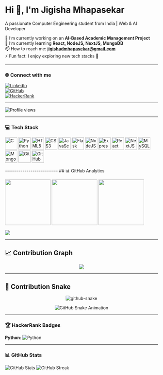 # Hi 👋, I'm Jigisha Mhapasekar  
A passionate Computer Engineering student from India | Web & AI Developer  


🔭 I’m currently working on an **AI-Based Academic Management Project**  
🌱 I’m currently learning **React, NodeJS, NextJS, MongoDB**  
📫 How to reach me: **jigishadmhapasekar@gmail.com**  
⚡ Fun fact: I enjoy exploring new tech stacks 🚀  

---

### 🌐 Connect with me
[![LinkedIn](https://img.shields.io/badge/LinkedIn-blue?style=for-the-badge&logo=linkedin)](https://www.linkedin.com/in/jigisha-mhapasekar)  
[![GitHub](https://img.shields.io/badge/GitHub-100000?style=for-the-badge&logo=github&logoColor=white)](https://github.com/JigishaM19)  
[![HackerRank](https://img.shields.io/badge/HackerRank-brightgreen?style=for-the-badge&logo=hackerrank&logoColor=white)](https://www.hackerrank.com/jigishadmhapase1)  

---

![Profile views](https://komarev.com/ghpvc/?username=JigishaM19&color=blue)

---

### 💻 Tech Stack
<p align="left">
  <img src="https://cdn.jsdelivr.net/gh/devicons/devicon/icons/c/c-original.svg" alt="C" width="40" height="40"/>
  <img src="https://cdn.jsdelivr.net/gh/devicons/devicon/icons/python/python-original.svg" alt="Python" width="40" height="40"/>
  <img src="https://cdn.jsdelivr.net/gh/devicons/devicon/icons/html5/html5-original.svg" alt="HTML5" width="40" height="40"/>
  <img src="https://cdn.jsdelivr.net/gh/devicons/devicon/icons/css3/css3-original.svg" alt="CSS3" width="40" height="40"/>
  <img src="https://cdn.jsdelivr.net/gh/devicons/devicon/icons/javascript/javascript-original.svg" alt="JavaScript" width="40" height="40"/>
  <img src="https://cdn.jsdelivr.net/gh/devicons/devicon/icons/flask/flask-original-wordmark.svg" alt="Flask" width="40" height="40"/>
  <img src="https://cdn.jsdelivr.net/gh/devicons/devicon/icons/nodejs/nodejs-original.svg" alt="NodeJS" width="40" height="40"/>
  <img src="https://cdn.jsdelivr.net/gh/devicons/devicon/icons/express/express-original-wordmark.svg" alt="Express" width="40" height="40"/>
  <img src="https://cdn.jsdelivr.net/gh/devicons/devicon/icons/react/react-original.svg" alt="React" width="40" height="40"/>
  <img src="https://cdn.jsdelivr.net/gh/devicons/devicon/icons/nextjs/nextjs-line.svg" alt="NextJS" width="40" height="40"/>
  <img src="https://cdn.jsdelivr.net/gh/devicons/devicon/icons/mysql/mysql-original.svg" alt="MySQL" width="40" height="40"/>
  <img src="https://cdn.jsdelivr.net/gh/devicons/devicon/icons/mongodb/mongodb-original.svg" alt="MongoDB" width="40" height="40"/>
  <img src="https://cdn.jsdelivr.net/gh/devicons/devicon/icons/git/git-original.svg" alt="Git" width="40" height="40"/>
  <img src="https://cdn.jsdelivr.net/gh/devicons/devicon/icons/github/github-original.svg" alt="GitHub" width="40" height="40"/>
</p>
---------------------------
## 📊 GitHub Analytics
<p>
  <img src="https://github-readme-stats.vercel.app/api?username=JigishaM19&theme=tokyonight&hide_border=false&include_all_commits=true&count_private=true" height="150px"/>
  <img src="https://github-readme-streak-stats.herokuapp.com/?user=JigishaM19&theme=tokyonight&hide_border=false" height="150px"/>
  <img src="https://github-readme-stats.vercel.app/api/top-langs/?username=JigishaM19&theme=tokyonight&hide_border=false&layout=compact" height="150px"/>
</p>

<!-- Profile Summary Card -->
<p>
  <img src="https://github-profile-summary-cards.vercel.app/api/cards/profile-details?username=JigishaM19&theme=tokyonight"/>
</p>

---

## 📈 Contribution Graph
<p align="center">
  <img src="https://github-readme-activity-graph.vercel.app/graph?username=JigishaM19&theme=react-dark&hide_border=true"/>
</p>

---

## 🐍 Contribution Snake
<p align="center">
  <picture>
    <source media="(prefers-color-scheme: dark)" srcset="https://raw.githubusercontent.com/JigishaM19/JigishaM19/output/github-snake-dark.svg" />
    <source media="(prefers-color-scheme: light)" srcset="https://raw.githubusercontent.com/JigishaM19/JigishaM19/output/github-snake.svg" />
    <img alt="github-snake" src="https://raw.githubusercontent.com/JigishaM19/JigishaM19/output/github-snake.svg" />
  </picture>
</p>

<p align="center">
  <img src="https://raw.githubusercontent.com/JigishaM19/JigishaM19/output/ocean.gif" alt="GitHub Snake Animation"/>
</p>




---




### 🏆 HackerRank Badges
**Python**: ![Python](https://img.shields.io/badge/Python-4%20Stars-yellow?style=for-the-badge)

---

### 📊 GitHub Stats
![GitHub Stats](https://github-readme-stats.vercel.app/api?username=JigishaM19&show_icons=true&theme=tokyonight)
![GitHub Streak](https://github-readme-streak-stats.herokuapp.com/?user=JigishaM19&theme=tokyonight)






